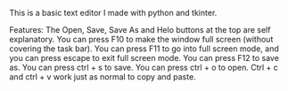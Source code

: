 This is a basic text editor I made with python and tkinter. 

Features:
The Open, Save, Save As and Helo buttons at the top are self explanatory.
You can press F10 to make the window full screen (without covering the task bar).
You can press F11 to go into full screen mode, and you can press escape to exit full screen mode.
You can press F12 to save as.
You can press ctrl + s to save.
You can press ctrl + o to open.
Ctrl + c and ctrl + v work just as normal to copy and paste.
